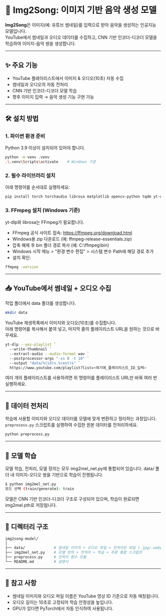 # 🎵 Img2Song: 이미지 기반 음악 생성 모델

**Img2Song**은 이미지(예: 유튜브 썸네일)를 입력으로 받아 음악을 생성하는 인공지능 모델입니다.  
YouTube에서 썸네일과 오디오 데이터를 수집하고, CNN 기반 인코더-디코더 모델을 학습하여 이미지-음악 쌍을 생성합니다.

---

## ✨ 주요 기능

- YouTube 플레이리스트에서 이미지 & 오디오(10초) 자동 수집
- 썸네일과 오디오의 자동 전처리
- CNN 기반 인코더-디코더 모델 학습
- 향후 이미지 입력 → 음악 생성 기능 구현 가능

---

## 🛠️ 설치 방법

### 1. 파이썬 환경 준비

Python 3.9 이상이 설치되어 있어야 합니다.

```bash
python -m venv .venv
.\.venv\Scripts\activate    # Windows 기준
```

### 2. 필수 라이브러리 설치

아래 명령어를 순서대로 실행하세요:

```bash
pip install torch torchaudio librosa matplotlib opencv-python tqdm yt-dlp
```

### 3. FFmpeg 설치 (Windows 기준)

yt-dlp와 librosa는 FFmpeg가 필요합니다.

- FFmpeg 공식 사이트 접속: https://ffmpeg.org/download.html
- Windows용 zip 다운로드 (예: ffmpeg-release-essentials.zip)
- 압축 해제 후 bin 폴더 경로 복사 (예: C:\ffmpeg\bin)
- Windows 시작 메뉴 > "환경 변수 편집" > 시스템 변수 Path에 해당 경로 추가
- 설치 확인:

```bash
ffmpeg -version
```

---

## 📥 YouTube에서 썸네일 + 오디오 수집

작업 폴더에서 data 폴더를 생성합니다.

```bash
mkdir data
```

YouTube 재생목록에서 이미지와 오디오(10초)를 수집합니다.  
아래 명령어를 복사해서 붙여 넣고, 마지막 줄의 플레이리스트 URL을 원하는 것으로 바꾸세요.

```bash
yt-dlp --yes-playlist `
  --write-thumbnail `
  --extract-audio --audio-format wav `
  --postprocessor-args "-ss 0 -t 10" `
  --output "data/%(id)s.%(ext)s" `
  https://www.youtube.com/playlist?list=<여기에_플레이리스트_ID_입력>
```

여러 개의 플레이리스트를 사용하려면 위 명령어를 플레이리스트 URL만 바꿔 여러 번 실행하세요.

---

## 🧹 데이터 전처리

학습에 사용할 이미지와 오디오 데이터를 모델에 맞게 변환하고 정리하는 과정입니다.  
`preprocess.py` 스크립트를 실행하여 수집한 원본 데이터를 전처리하세요.

```bash
python preprocess.py
```

---

## 🧠 모델 학습

모델 학습, 전처리, 모델 정의는 모두 img2mel_net.py에 통합되어 있습니다.
data/ 폴더 내 이미지-오디오 쌍을 기반으로 학습이 진행됩니다.

```bash
$ python img2mel_net.py
모드 선택 (train/generate): train
```

모델은 CNN 기반 인코더-디코더 구조로 구성되어 있으며, 학습이 완료되면 img2mel.pth로 저장됩니다.

---

## 📁 디렉터리 구조

```bash
img2song-model/
│
├── data/             # 썸네일 이미지 + 오디오 파일 + 전처리된 파일 (.jpg/.webp/.wav/.pt)
├── img2mel_net.py    # 모델 정의 + 전처리 + 학습 + 추론 통합 스크립트
├── preprocess.py     # 전처리 함수 모듈
└── README.md         # 설명서
```

---

## 📌 참고 사항

- 썸네일 이미지와 오디오 파일 이름은 YouTube 영상 ID 기준으로 자동 매칭됩니다.
- 오디오 길이는 10초로 고정되어 학습 안정성을 높입니다.
- GPU가 있다면 PyTorch에서 자동 인식하여 사용됩니다.
